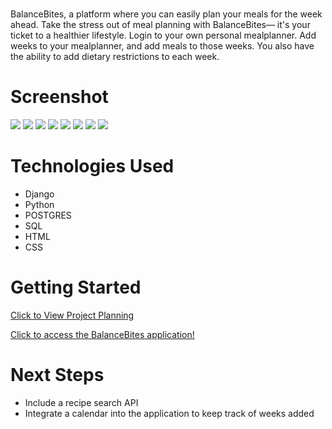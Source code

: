 # <BalanceBites>
BalanceBites, a platform where you can easily plan your meals for the week ahead. Take the stress out of meal planning with BalanceBites— it's your ticket to a healthier lifestyle. Login to your own personal mealplanner. Add weeks to your mealplanner, and add meals to those weeks. You also have the ability to add dietary restrictions to each week.

# Screenshot

<img src=".static/images/about.jpg'"/>
<img src=".static/images/home.jpg"/>
<img src=".static/images/create.jpg'"/>
<img src=".static/images/detail.jpg'"/>
<img src=".static/images/week1.jpg'"/>
<img src=".static/images/week2.jpg'"/>
<img src=".static/images/restriction.jpg'"/>
<img src=".static/images/list.jpg'"/>

# Technologies Used

- Django
- Python
- POSTGRES 
- SQL
- HTML
- CSS

# Getting Started

[Click to View Project Planning](https://trello.com/b/YCKOPbLI/mealplanner-sei-project-3)

[Click to access the BalanceBites application!](https://balancebites-fc40ed354285.herokuapp.com/accounts/login/)

# Next Steps

- Include a recipe search API
- Integrate a calendar into the application to keep track of weeks added